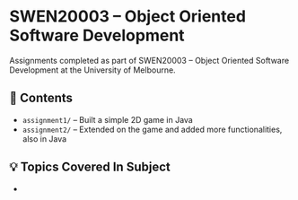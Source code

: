 # SWEN20003 – Object Oriented Software Development

Assignments completed as part of SWEN20003 – Object Oriented Software Development at the University of Melbourne.

## 📝 Contents

- `assignment1/` – Built a simple 2D game in Java
- `assignment2/` – Extended on the game and added more functionalities, also in Java

## 💡 Topics Covered In Subject

- 
